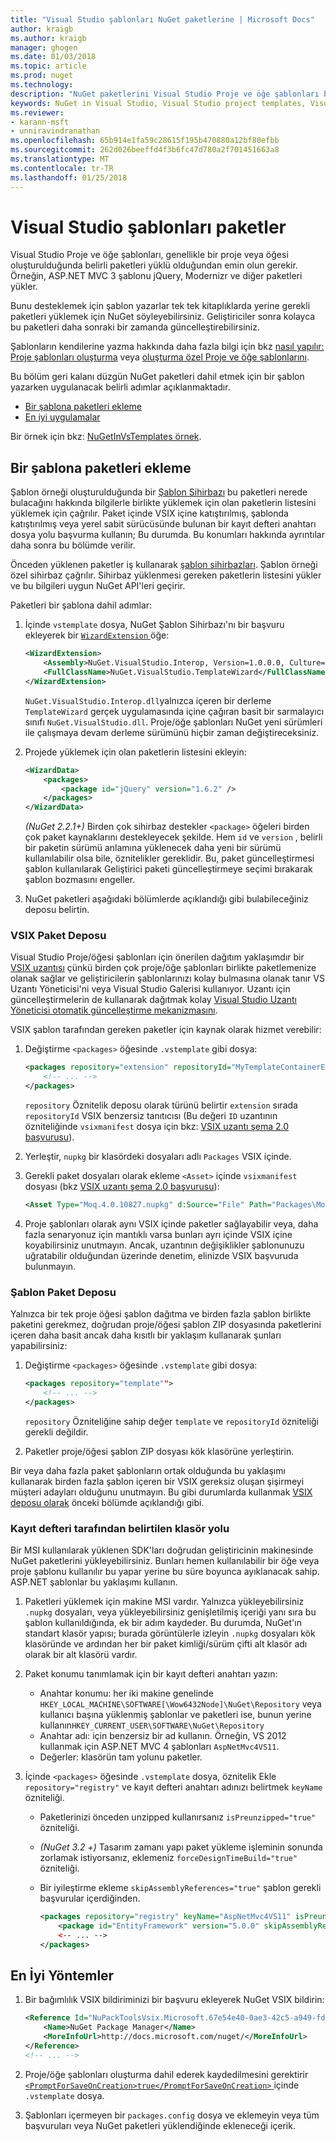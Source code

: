 ```yaml
---
title: "Visual Studio şablonları NuGet paketlerine | Microsoft Docs"
author: kraigb
ms.author: kraigb
manager: ghogen
ms.date: 01/03/2018
ms.topic: article
ms.prod: nuget
ms.technology: 
description: "NuGet paketlerini Visual Studio Proje ve öğe şablonları bir parçası olarak dahil etmek için yönergeler."
keywords: NuGet in Visual Studio, Visual Studio project templates, Visual Studio item templates, packages in project templates, packages in item templates
ms.reviewer:
- karann-msft
- unniravindranathan
ms.openlocfilehash: 65b914e1fa59c28615f195b470880a12bf80efbb
ms.sourcegitcommit: 262d026beeffd4f3b6fc47d780a2f701451663a8
ms.translationtype: MT
ms.contentlocale: tr-TR
ms.lasthandoff: 01/25/2018
---
```

# <a name="packages-in-visual-studio-templates"></a>Visual Studio şablonları paketler

Visual Studio Proje ve öğe şablonları, genellikle bir proje veya öğesi oluşturulduğunda belirli paketleri yüklü olduğundan emin olun gerekir. Örneğin, ASP.NET MVC 3 şablonu jQuery, Modernizr ve diğer paketleri yükler.

Bunu desteklemek için şablon yazarlar tek tek kitaplıklarda yerine gerekli paketleri yüklemek için NuGet söyleyebilirsiniz. Geliştiriciler sonra kolayca bu paketleri daha sonraki bir zamanda güncelleştirebilirsiniz.

Şablonların kendilerine yazma hakkında daha fazla bilgi için bkz [nasıl yapılır: Proje şablonları oluşturma](/visualstudio/ide/how-to-create-project-templates) veya [oluşturma özel Proje ve öğe şablonlarını](/visualstudio/extensibility/creating-custom-project-and-item-templates).

Bu bölüm geri kalanı düzgün NuGet paketleri dahil etmek için bir şablon yazarken uygulanacak belirli adımlar açıklanmaktadır.

- [Bir şablona paketleri ekleme](#adding-packages-to-a-template)
- [En iyi uygulamalar](#best-practices)

Bir örnek için bkz: [NuGetInVsTemplates örnek](https://bitbucket.org/marcind/nugetinvstemplates).

## <a name="adding-packages-to-a-template"></a>Bir şablona paketleri ekleme

Şablon örneği oluşturulduğunda bir [Şablon Sihirbazı](/visualstudio/extensibility/how-to-use-wizards-with-project-templates) bu paketleri nerede bulacağını hakkında bilgilerle birlikte yüklemek için olan paketlerin listesini yüklemek için çağrılır. Paket içinde VSIX içine katıştırılmış, şablonda katıştırılmış veya yerel sabit sürücüsünde bulunan bir kayıt defteri anahtarı dosya yolu başvurma kullanın; Bu durumda. Bu konumları hakkında ayrıntılar daha sonra bu bölümde verilir.

Önceden yüklenen paketler iş kullanarak [şablon sihirbazları](/visualstudio/extensibility/how-to-use-wizards-with-project-templates). Şablon örneği özel sihirbaz çağrılır. Sihirbaz yüklenmesi gereken paketlerin listesini yükler ve bu bilgileri uygun NuGet API'leri geçirir.

Paketleri bir şablona dahil adımlar:

1. İçinde `vstemplate` dosya, NuGet Şablon Sihirbazı'nı bir başvuru ekleyerek bir [ `WizardExtension` ](/visualstudio/extensibility/wizardextension-element-visual-studio-templates) öğe:

    ```xml
    <WizardExtension>
        <Assembly>NuGet.VisualStudio.Interop, Version=1.0.0.0, Culture=neutral, PublicKeyToken=b03f5f7f11d50a3a</Assembly>
        <FullClassName>NuGet.VisualStudio.TemplateWizard</FullClassName>
    </WizardExtension>
    ```

    `NuGet.VisualStudio.Interop.dll`yalnızca içeren bir derleme `TemplateWizard` gerçek uygulamasında içine çağıran basit bir sarmalayıcı sınıfı `NuGet.VisualStudio.dll`. Proje/öğe şablonları NuGet yeni sürümleri ile çalışmaya devam derleme sürümünü hiçbir zaman değiştireceksiniz.

1. Projede yüklemek için olan paketlerin listesini ekleyin:

    ```xml
    <WizardData>
        <packages>
            <package id="jQuery" version="1.6.2" />
        </packages>
    </WizardData>
    ```

    *(NuGet 2.2.1+)*  Birden çok sihirbaz destekler `<package>` öğeleri birden çok paket kaynaklarını destekleyecek şekilde. Hem `id` ve `version` , belirli bir paketin sürümü anlamına yüklenecek daha yeni bir sürümü kullanılabilir olsa bile, öznitelikler gereklidir. Bu, paket güncelleştirmesi şablon kullanılarak Geliştirici paketi güncelleştirmeye seçimi bırakarak şablon bozmasını engeller.

1. NuGet paketleri aşağıdaki bölümlerde açıklandığı gibi bulabileceğiniz deposu belirtin.

### <a name="vsix-package-repository"></a>VSIX Paket Deposu

Visual Studio Proje/öğesi şablonları için önerilen dağıtım yaklaşımdır bir [VSIX uzantısı](/visualstudio/extensibility/shipping-visual-studio-extensions) çünkü birden çok proje/öğe şablonları birlikte paketlemenize olanak sağlar ve geliştiricilerin şablonlarınızı kolay bulmasına olanak tanır VS Uzantı Yöneticisi'ni veya Visual Studio Galerisi kullanıyor. Uzantı için güncelleştirmelerin de kullanarak dağıtmak kolay [Visual Studio Uzantı Yöneticisi otomatik güncelleştirme mekanizmasını](/visualstudio/extensibility/how-to-update-a-visual-studio-extension).

VSIX şablon tarafından gereken paketler için kaynak olarak hizmet verebilir:

1. Değiştirme `<packages>` öğesinde `.vstemplate` gibi dosya:

    ```xml
    <packages repository="extension" repositoryId="MyTemplateContainerExtensionId">
        <!-- ... -->
    </packages>
    ```

    `repository` Öznitelik deposu olarak türünü belirtir `extension` sırada `repositoryId` VSIX benzersiz tanıtıcısı (Bu değeri `ID` uzantının özniteliğinde `vsixmanifest` dosya için bkz: [ VSIX uzantı şema 2.0 başvurusu](/visualstudio/extensibility/vsix-extension-schema-2-0-reference)).

1. Yerleştir, `nupkg` bir klasördeki dosyaları adlı `Packages` VSIX içinde.

1. Gerekli paket dosyaları olarak ekleme `<Asset>` içinde `vsixmanifest` dosyası (bkz [VSIX uzantı şema 2.0 başvurusu](/visualstudio/extensibility/vsix-extension-schema-2-0-reference)):

    ```xml
    <Asset Type="Moq.4.0.10827.nupkg" d:Source="File" Path="Packages\Moq.4.0.10827.nupkg" d:VsixSubPath="Packages" />
    ```

1. Proje şablonları olarak aynı VSIX içinde paketler sağlayabilir veya, daha fazla senaryonuz için mantıklı varsa bunları ayrı içinde VSIX içine koyabilirsiniz unutmayın. Ancak, uzantının değişiklikler şablonunuzu uğratabilir olduğundan üzerinde denetim, elinizde VSIX başvuruda bulunmayın.

### <a name="template-package-repository"></a>Şablon Paket Deposu

Yalnızca bir tek proje öğesi şablon dağıtma ve birden fazla şablon birlikte paketini gerekmez, doğrudan proje/öğesi şablon ZIP dosyasında paketlerini içeren daha basit ancak daha kısıtlı bir yaklaşım kullanarak şunları yapabilirsiniz:

1. Değiştirme `<packages>` öğesinde `.vstemplate` gibi dosya:

    ```xml
    <packages repository="template"">
        <!-- ... -->
    </packages>
    ```

    `repository` Özniteliğine sahip değer `template` ve `repositoryId` özniteliği gerekli değildir.

1. Paketler proje/öğesi şablon ZIP dosyası kök klasörüne yerleştirin.

Bir veya daha fazla paket şablonların ortak olduğunda bu yaklaşımı kullanarak birden fazla şablon içeren bir VSIX gereksiz oluşan şişirmeyi müşteri adayları olduğunu unutmayın. Bu gibi durumlarda kullanmak [VSIX deposu olarak](#vsix-package-repository) önceki bölümde açıklandığı gibi.

### <a name="registry-specified-folder-path"></a>Kayıt defteri tarafından belirtilen klasör yolu

Bir MSI kullanılarak yüklenen SDK'ları doğrudan geliştiricinin makinesinde NuGet paketlerini yükleyebilirsiniz. Bunları hemen kullanılabilir bir öğe veya proje şablonu kullanılır bu yapar yerine bu süre boyunca ayıklanacak sahip. ASP.NET şablonlar bu yaklaşımı kullanın.

1. Paketleri yüklemek için makine MSI vardır. Yalnızca yükleyebilirsiniz `.nupkg` dosyaları, veya yükleyebilirsiniz genişletilmiş içeriği yanı sıra bu şablon kullanıldığında, ek bir adım kaydeder. Bu durumda, NuGet'ın standart klasör yapısı; burada görüntülerle izleyin `.nupkg` dosyaları kök klasöründe ve ardından her bir paket kimliği/sürüm çifti alt klasör adı olarak bir alt klasörü vardır.

1. Paket konumu tanımlamak için bir kayıt defteri anahtarı yazın:

    - Anahtar konumu: her iki makine genelinde `HKEY_LOCAL_MACHINE\SOFTWARE[\Wow6432Node]\NuGet\Repository` veya kullanıcı başına yüklenmiş şablonlar ve paketleri ise, bunun yerine kullanın`HKEY_CURRENT_USER\SOFTWARE\NuGet\Repository`
    - Anahtar adı: için benzersiz bir ad kullanın. Örneğin, VS 2012 kullanmak için ASP.NET MVC 4 şablonları `AspNetMvc4VS11`.
    - Değerler: klasörün tam yolunu paketler.

1. İçinde `<packages>` öğesinde `.vstemplate` dosya, öznitelik Ekle `repository="registry"` ve kayıt defteri anahtarı adınızı belirtmek `keyName` özniteliği.

    - Paketlerinizi önceden unzipped kullanırsanız `isPreunzipped="true"` özniteliği.
    - *(NuGet 3.2 +)*  Tasarım zamanı yapı paket yükleme işleminin sonunda zorlamak istiyorsanız, eklemeniz `forceDesignTimeBuild="true"` özniteliği.
    - Bir iyileştirme ekleme `skipAssemblyReferences="true"` şablon gerekli başvurular içerdiğinden.

        ```xml
        <packages repository="registry" keyName="AspNetMvc4VS11" isPreunzipped="true">
            <package id="EntityFramework" version="5.0.0" skipAssemblyReferences="true" />
            <-- ... -->
        </packages>
        ```

## <a name="best-practices"></a>En İyi Yöntemler

1. Bir bağımlılık VSIX bildiriminizi bir başvuru ekleyerek NuGet VSIX bildirin:

    ```xml
    <Reference Id="NuPackToolsVsix.Microsoft.67e54e40-0ae3-42c5-a949-fddf5739e7a5" MinVersion="1.7.30402.9028">
        <Name>NuGet Package Manager</Name>
        <MoreInfoUrl>http://docs.microsoft.com/nuget/</MoreInfoUrl>
    </Reference>
    <!-- ... -->
    ```

1. Proje/öğe şablonları oluşturma dahil ederek kaydedilmesini gerektirir [ `<PromptForSaveOnCreation>true</PromptForSaveOnCreation>` ](/visualstudio/extensibility/promptforsaveoncreation-element-visual-studio-templates) içinde `.vstemplate` dosya.

1. Şablonları içermeyen bir `packages.config` dosya ve eklemeyin veya tüm başvuruları veya NuGet paketleri yüklendiğinde ekleneceği içerik.
